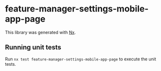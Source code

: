 # feature-manager-settings-mobile-app-page

This library was generated with [Nx](https://nx.dev).

## Running unit tests

Run `nx test feature-manager-settings-mobile-app-page` to execute the unit tests.

